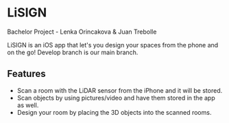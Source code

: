 # LiSIGN

Bachelor Project - Lenka Orincakova & Juan Trebolle

LiSIGN is an iOS app that let's you design your spaces from the phone and on the go!
Develop branch is our main branch.
## Features
- Scan a room with the LiDAR sensor from the iPhone and it will be stored.
- Scan objects by using pictures/video and have them stored in the app as well.
- Design your room by placing the 3D objects into the scanned rooms.
